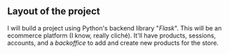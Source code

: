 ## Layout of the project
I will build a project using Python's backend library "*Flask*".
This will be an ecommerce platform (I know, really cliché). It'll have products, sessions, accounts, and a *backoffice* to add and create new products for the store.